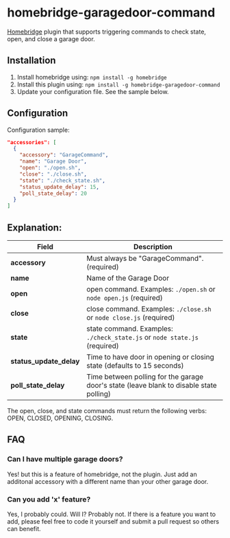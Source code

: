 # homebridge-garagedoor-command
[Homebridge](https://github.com/nfarina/homebridge) plugin that supports triggering commands to check state, open, and close a garage door.

## Installation

1. Install homebridge using: `npm install -g homebridge`
2. Install this plugin using: `npm install -g homebridge-garagedoor-command`
3. Update your configuration file. See the sample below.

## Configuration

Configuration sample:

```json
"accessories": [
  {
    "accessory": "GarageCommand",
    "name": "Garage Door",
    "open": "./open.sh",
    "close": "./close.sh",
    "state": "./check_state.sh",
    "status_update_delay": 15,
    "poll_state_delay": 20
  }
]

```
## Explanation:

Field                   | Description
------------------------|------------
**accessory**           | Must always be "GarageCommand". (required)
**name**                | Name of the Garage Door
**open**                | open command. Examples: `./open.sh` or `node open.js` (required)
**close**               | close command. Examples: `./close.sh` or `node close.js` (required)
**state**               | state command.  Examples: `./check_state.js` or `node state.js` (required)
**status_update_delay** | Time to have door in opening or closing state (defaults to 15 seconds)
**poll_state_delay**    | Time between polling for the garage door's state (leave blank to disable state polling)

The open, close, and state commands must return the following verbs: OPEN, CLOSED, OPENING, CLOSING.

## FAQ
### Can I have multiple garage doors?
Yes! but this is a feature of homebridge, not the plugin.  Just add an additonal accessory with a different name than your other garage door.

### Can you add 'x' feature?
Yes, I probably could.  Will I?  Probably not.  If there is a feature you want to add, please feel free to code it yourself and submit a pull request so others can benefit.
